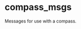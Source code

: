 <!-- SPDX-License-Identifier: BSD-3-Clause -->
<!-- SPDX-FileCopyrightText: Czech Technical University in Prague -->

# compass\_msgs

Messages for use with a compass.